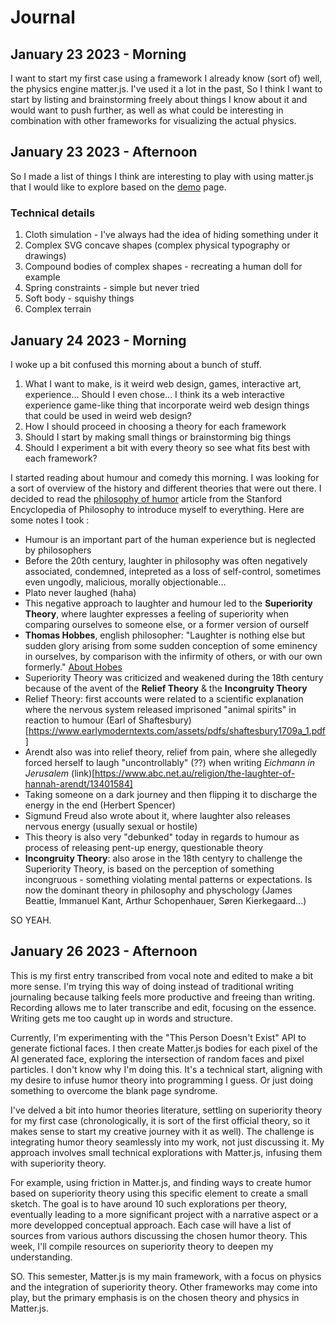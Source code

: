 # Journal 

## January 23 2023 - Morning
I want to start my first case using a framework I already know (sort of) well, the physics engine matter.js. I've used it a lot in the past, So I think I want to start by listing and brainstorming freely about things I know about it and would want to push further, as well as what could be interesting in combination with other frameworks for visualizing the actual physics. 

## January 23 2023 - Afternoon

So I made a list of things I think are interesting to play with using matter.js that I would like to explore based on the [demo](https://brm.io/matter-js/demo/#cloth) page.

### Technical details 
1. Cloth simulation - I've always had the idea of hiding something under it
2. Complex SVG concave shapes (complex physical typography or drawings)
3. Compound bodies of complex shapes - recreating a human doll for example
4. Spring constraints - simple but never tried
5. Soft body - squishy things
6. Complex terrain 
   
## January 24 2023 - Morning

I woke up a bit confused this morning about a bunch of stuff. 
1. What I want to make, is it weird web design, games, interactive art, experience... Should I even chose... I think its a web interactive experience game-like thing that incorporate weird web design things that could be used in weird web design?
2. How I should proceed in choosing a theory for each framework
3. Should I start by making small things or brainstorming big things
4. Should I experiment a bit with every theory so see what fits best with each framework? 

I started reading about humour and comedy this morning. I was looking for a sort of overview of the history and different theories that were out there. I decided to read the [philosophy of humor](https://plato.stanford.edu/entries/humor/) article from the Stanford Encyclopedia of Philosophy to introduce myself to everything. Here are some notes I took :

- Humour is an important part of the human experience but is neglected by philosophers
- Before the 20th century, laughter in philosophy was often negatively associated, condemned, intepreted as a loss of self-control, sometimes even ungodly, malicious, morally objectionable... 
- Plato never laughed (haha)
- This negative approach to laughter and humour led to the **Superiority Theory**, where laughter expresses a feeling of superiority when comparing ourselves to someone else, or a former version of ourself
- **Thomas Hobbes**, english philosopher: "Laughter is nothing else but sudden glory arising from some sudden conception of some eminency in ourselves, by comparison with the infirmity of others, or with our own formerly." [About Hobes](https://jonathansandling.com/thomas-hobbes-on-humour-and-laughter/)
- Superiority Theory was criticized and weakened during the 18th century because of the avent of the **Relief Theory** & the **Incongruity Theory**
- Relief Theory: first accounts were related to a scientific explanation where the nervous system released imprisoned "animal spirits" in reaction to humour (Earl of Shaftesbury)[https://www.earlymoderntexts.com/assets/pdfs/shaftesbury1709a_1.pdf]
- Arendt also was into relief theory, relief from pain, where she allegedly forced herself to laugh "uncontrollably" (??) when writing *Eichmann in Jerusalem* (link)[https://www.abc.net.au/religion/the-laughter-of-hannah-arendt/13401584]
- Taking someone on a dark journey and then flipping it to discharge the energy in the end (Herbert Spencer)
- Sigmund Freud also wrote about it, where laughter also releases nervous energy (usually sexual or hostile)
- This theory is also very "debunked" today in regards to humour as process of releasing pent-up energy, questionable theory
- **Incongruity Theory**: also arose in the 18th centyry to challenge the Superiority Theory, is based on the perception of something incongruous - something violating mental patterns or expectations. Is now the dominant theory in philosophy and physchology (James Beattie, Immanuel Kant, Arthur Schopenhauer, Søren Kierkegaard...)

SO YEAH.

## January 26 2023 - Afternoon

This is my first entry transcribed from vocal note and edited to make a bit more sense. I'm trying this way of doing instead of traditional writing journaling because talking feels more productive and freeing than writing. Recording allows me to later transcribe and edit, focusing on the essence. Writing gets me too caught up in words and structure.

Currently, I'm experimenting with the "This Person Doesn't Exist" API to generate fictional faces. I then create Matter.js bodies for each pixel of the AI generated face, exploring the intersection of random faces and pixel particles. I don't know why I'm doing this. It's a technical start, aligning with my desire to infuse humor theory into programming I guess. Or just doing something to overcome the blank page syndrome. 

I've delved a bit into humor theories literature, settling on superiority theory for my first case (chronologically, it is sort of the first official theory, so it makes sense to start my creative journey with it as well). The challenge is integrating humor theory seamlessly into my work, not just discussing it. My approach involves small technical explorations with Matter.js, infusing them with superiority theory.

For example, using friction in Matter.js, and finding ways to create humor based on superiority theory using this specific element to create a small sketch. The goal is to have around 10 such explorations per theory, eventually leading to a more significant project with a narrative aspect or a more developped conceptual approach. Each case will have a list of sources from various authors discussing the chosen humor theory. This week, I'll compile resources on superiority theory to deepen my understanding.

SO. This semester, Matter.js is my main framework, with a focus on physics and the integration of superiority theory. Other frameworks may come into play, but the primary emphasis is on the chosen theory and physics in Matter.js.